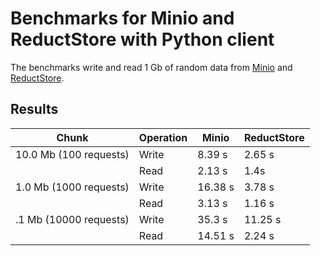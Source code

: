 # Benchmarks for Minio and ReductStore with Python client

The benchmarks write and read 1 Gb of random data from [Minio](https://min.io)
and [ReductStore](https://www.reduct.store).

## Results

| Chunk                  | Operation | Minio   | ReductStore |
|------------------------|-----------|---------|-------------|
| 10.0 Mb (100 requests) | Write     | 8.39 s  | 2.65 s      | 
|                        | Read      | 2.13 s  | 1.4s        |   
| 1.0 Mb (1000 requests) | Write     | 16.38 s | 3.78 s      | 
|                        | Read      | 3.13 s  | 1.16 s      |   
| .1 Mb (10000 requests) | Write     | 35.3 s  | 11.25 s     | 
|                        | Read      | 14.51 s | 2.24 s      |   
